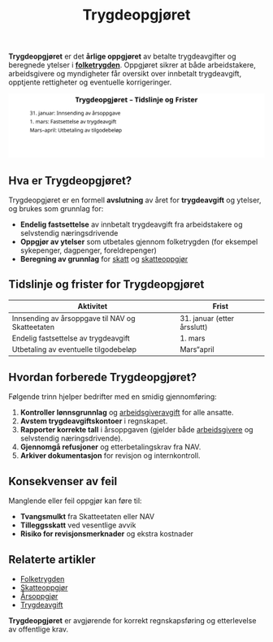 ﻿---
title: "Trygdeopgjøret"
seoTitle: "Trygdeopgjøret | Årlig oppgjør av trygdeavgift og ytelser"
description: "Trygdeopgjøret er det årlige oppgjøret av betalte trygdeavgifter og beregnede ytelser i folketrygden. Slik forbereder virksomheter seg og unngår feil."
summary: "Hva er trygdeopgjøret, frister, steg og konsekvenser ved feil rapportering."
---

**Trygdeopgjøret** er det **årlige oppgjøret** av betalte trygdeavgifter og beregnede ytelser i **[folketrygden](/blogs/regnskap/hva-er-folketrygden "Hva er Folketrygden? Komplett Guide til Norges Nasjonale Trygdesystem")**. Oppgjøret sikrer at både arbeidstakere, arbeidsgivere og myndigheter får oversikt over innbetalt trygdeavgift, opptjente rettigheter og eventuelle korrigeringer.

![Overblikk over Trygdeopgjøret](trygdeopgjoret-flow.svg)

## Hva er Trygdeopgjøret?

Trygdeopgjøret er en formell **avslutning** av året for **trygdeavgift** og ytelser, og brukes som grunnlag for:

* **Endelig fastsettelse** av innbetalt trygdeavgift fra arbeidstakere og selvstendig næringsdrivende
* **Oppgjør av ytelser** som utbetales gjennom folketrygden (for eksempel sykepenger, dagpenger, foreldrepenger)
* **Beregning av grunnlag** for [skatt](/blogs/regnskap/hva-er-skatt "Hva er Skatt? En Guide til Skatteberegning i Norge") og [skatteoppgjør](/blogs/regnskap/skatteoppgjor "Hva er Skatteoppgjør? Endelig Resultat av Skatteberegningen")

## Tidslinje og frister for Trygdeopgjøret

| Aktivitet                                | Frist                     |
|------------------------------------------|---------------------------|
| Innsending av årsoppgave til NAV og Skatteetaten | 31. januar (etter årsslutt) |
| Endelig fastsettelse av trygdeavgift     | 1. mars                   |
| Utbetaling av eventuelle tilgodebeløp    | Mars“april                |

## Hvordan forberede Trygdeopgjøret?

Følgende trinn hjelper bedrifter med en smidig gjennomføring:

1. **Kontroller lønnsgrunnlag** og [arbeidsgiveravgift](/blogs/regnskap/hva-er-arbeidsgiveravgift "Hva er Arbeidsgiveravgift? Satser og Beregning") for alle ansatte.
2. **Avstem trygdeavgiftskontoer** i regnskapet.
3. **Rapporter korrekte tall** i årsoppgaven (gjelder både [arbeidsgivere](/blogs/regnskap/arbeidsgiver "Arbeidsgiver “ Roller og Ansvar i Norsk Arbeidsliv og Regnskap") og selvstendig næringsdrivende).
4. **Gjennomgå refusjoner** og etterbetalingskrav fra NAV.
5. **Arkiver dokumentasjon** for revisjon og internkontroll.

## Konsekvenser av feil

Manglende eller feil oppgjør kan føre til:

* **Tvangsmulkt** fra Skatteetaten eller NAV
* **Tilleggsskatt** ved vesentlige avvik
* **Risiko for revisjonsmerknader** og ekstra kostnader

## Relaterte artikler

* [Folketrygden](/blogs/regnskap/hva-er-folketrygden "Hva er Folketrygden? Komplett Guide til Norges Nasjonale Trygdesystem")
* [Skatteoppgjør](/blogs/regnskap/skatteoppgjor "Hva er Skatteoppgjør? Endelig Resultat av Skatteberegningen")
* [Årsoppgjør](/blogs/regnskap/hva-er-aarsavslutning "Hva er Årsoppgjør? Guide til Årsoppgjør og Rapportering")
* [Trygdeavgift](/blogs/regnskap/hva-er-trygdeavgift "Hva er Trygdeavgift? Satser, Beregning og Regnskapsføring")

**Trygdeopgjøret** er avgjørende for korrekt regnskapsføring og etterlevelse av offentlige krav.









